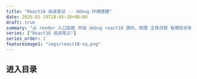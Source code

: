```yaml
---
title: "React18 阅读笔记 -- debug 环境搭建"
date: 2025-01-19T18:45:18+08:00
draft: true
summary: "从 render 入口函数 开始 debug react18 源码，梳理 主体流程 有哪些步骤"
series: ["React18 阅读笔记"]
series_order: 1
featureimage1: "imgs/react18-sq.png"
---
```


## 进入目录 